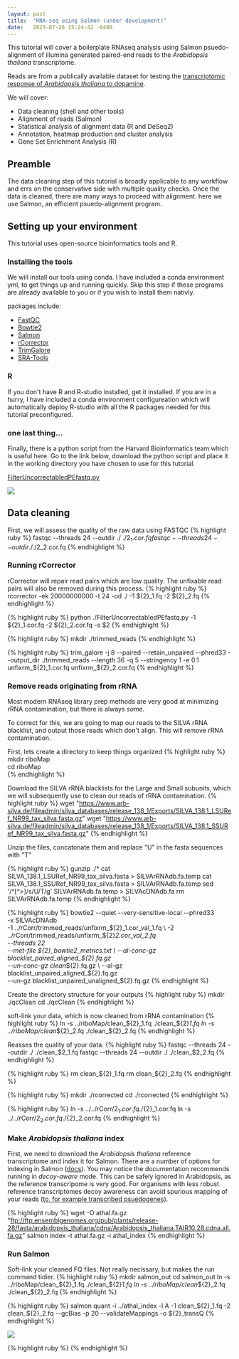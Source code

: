 ```yaml
---
layout: post
title:  "RNA-seq using Salmon (under development)"
date:   2023-07-26 15:24:42 -0400
---
```




This tutorial will cover a boilerplate RNAseq analysis using Salmon psuedo-alignment of illumina generated paired-end reads to the *Arabidopsis thaliana* transcriptome.  

Reads are from a publically available dataset for testing the [transcriptomic response of *Arabidopsis thaliana* to dopamine](https://doi.org/10.3390/stresses3010026). 

We will cover:  
- Data cleaning (shell and other tools)
- Alignment of reads (Salmon)
- Statistical analysis of alignment data (R and DeSeq2)
- Annotation, heatmap production and cluster analysis
- Gene Set Enrichment Analysis (R)


## Preamble
The data cleaning step of this tutorial is broadly applicable to any workflow and errs on the conservative side with multiple quality checks. Once the data is cleaned, there are many ways to proceed with alignment. here we use Salmon, an efficient psuedo-alignment program.  

## Setting up your environment
This tutorial uses open-source bioinformatics tools and R.

### Installing the tools
We will install our tools using conda. I have included a conda environment yml, to get things up and running quickly. Skip this step if these programs are already available to you or if you wish to install them nativly.

packages include: 

- [FastQC](https://github.com/s-andrews/FastQC)
- [Bowtie2](https://github.com/BenLangmead/bowtie2.git)
- [Salmon](https://github.com/COMBINE-lab/salmon.git)
- [rCorrector](https://github.com/mourisl/Rcorrector.git)
- [TrimGalore](https://github.com/FelixKrueger/TrimGalore.git)
- [SRA-Tools](https://github.com/ncbi/sra-tools.git)

### R
If you don't have R and R-studio installed, get it installed. If you are in a hurry, I have included a conda environment configureation which will automatically deploy R-studio with all the R packages needed for this tutorial preconfigured.

### one last thing...
Finally, there is a python script from the Harvard Bioinformatics team which is useful here. Go to the link below, download the python script and place it in the working directory you have chosen to use for this tutorial. 

[FilterUncorrectabledPEfastq.py](https://github.com//TranscriptomeAssemblyTools/blob/dfe258636088c11eb60d3ce69da2fd5cd00ef5b3/FilterUncorrectabledPEfastq.py)

 <img src="{{site.baseurl}}/assets/img/HBTdwnl.jpeg">

## Data cleaning
First, we will assess the quality of the raw data using FASTQC
{% highlight ruby %}
fastqc --threads 24 --outdir ./ ./$2_1.cor.fq
fastqc --threads 24 --outdir ./ ./$2_2.cor.fq
{% endhighlight %}

### Running rCorrector
rCorrector will repair read pairs which are low quality. The unfixable read pairs will also be removed during this process. 
{% highlight ruby %}
rcorrector -ek 20000000000 -t 24 -od ./ -1 ${2}_1.fq -2 ${2}_2.fq
{% endhighlight %}

{% highlight ruby %}
python ./FilterUncorrectabledPEfastq.py -1 ${2}_1.cor.fq -2 ${2}_2.cor.fq -s $2
{% endhighlight %}


{% highlight ruby %}
mkdir ./trimmed_reads
{% endhighlight %}

{% highlight ruby %}
trim_galore -j 8 --paired --retain_unpaired --phred33 --output_dir ./trimmed_reads --length 36 -q 5 --stringency 1 -e 0.1 unfixrm_${2}_1.cor.fq unfixrm_${2}_2.cor.fq
{% endhighlight %}


### Remove reads originating from rRNA
Most modern RNAseq library prep methods are very good at minimizing rRNA contamination, but there is always *some*.  

To correct for this, we are going to map our reads to the SILVA rRNA blacklist, and output those reads which don't align. This will remove rRNA contamination. 

First, lets create a directory to keep things organized
{% highlight ruby %}
mkdir riboMap   
cd riboMap  
{% endhighlight %}

Download the SILVA rRNA blacklists for the Large and Small subunits, which we will subsequently use to clean our reads of rRNA contamination.
{% highlight ruby %}
wget "https://www.arb-silva.de/fileadmin/silva_databases/release_138_1/Exports/SILVA_138.1_LSURef_NR99_tax_silva.fasta.gz"
wget "https://www.arb-silva.de/fileadmin/silva_databases/release_138_1/Exports/SILVA_138.1_SSURef_NR99_tax_silva.fasta.gz"
{% endhighlight %}

Unzip the files, concatonate them and replace "U" in the fasta sequences with "T"

{% highlight ruby %}
gunzip ./*
cat SILVA_138.1_LSURef_NR99_tax_silva.fasta > SILVArRNAdb.fa.temp
cat SILVA_138.1_SSURef_NR99_tax_silva.fasta > SILVArRNAdb.fa.temp
sed '/^[^>]/s/U/T/g' SILVArRNAdb.fa.temp > SILVAcDNAdb.fa
rm SILVArRNAdb.fa.temp
{% endhighlight %}

{% highlight ruby %}
bowtie2 --quiet --very-sensitive-local --phred33  \
    -x SILVAcDNAdb \
    -1 ../rCorr/trimmed_reads/unfixrm_${2}_1.cor_val_1.fq \
    -2 ../rCorr/trimmed_reads/unfixrm_${2}_2.cor_val_2.fq \
    --threads 22 \
    --met-file ${2}_bowtie2_metrics.txt \
    --al-conc-gz blacklist_paired_aligned_${2}.fq.gz \
    --un-conc-gz clean_${2}.fq.gz  \
    --al-gz blacklist_unpaired_aligned_${2}.fq.gz \
    --un-gz blacklist_unpaired_unaligned_${2}.fq.gz
{% endhighlight %}

Create the directory structure for your outputs
{% highlight ruby %}
mkdir ./qcClean
cd ./qcClean
{% endhighlight %}

soft-link your data, which is now cleaned from rRNA contamination
{% highlight ruby %}
ln -s ../riboMap/clean_${2}_1.fq ./clean_${2}_1.fq
ln -s ../riboMap/clean_${2}_2.fq ./clean_${2}_2.fq
{% endhighlight %}

Reasses the quality of your data. 
{% highlight ruby %}
fastqc --threads 24 --outdir ./ ./clean_$2_1.fq
fastqc --threads 24 --outdir ./ ./clean_$2_2.fq
{% endhighlight %}

{% highlight ruby %}
rm clean_${2}_1.fq
rm clean_${2}_2.fq
{% endhighlight %}

{% highlight ruby %}
mkdir ./rcorrected
cd ./rcorrected
{% endhighlight %}

{% highlight ruby %}
ln -s ../../rCorr/${2}_1.cor.fq ./${2}_1.cor.fq
ln -s ../../rCorr/${2}_2.cor.fq ./${2}_2.cor.fq
{% endhighlight %}


### Make *Arabidopsis thaliana* index
First, we need to download the *Arabidopsis thaliana* reference transcriptome and index it for Salmon. There are a number of options for indexing in Salmon ([docs](https://salmon.readthedocs.io/en/latest/index.html)). You may notice the documentation recommends running in *decoy-aware* mode. This can be safely ignored in Arabidopsis, as the reference transcripome is very good. For organisms with less robust reference transcriptomes decoy awareness can avoid spurious mapping of your reads ([to, for example transcribed psuedogenes](https://www.biostars.org/p/456231/")).   

{% highlight ruby %}
wget -O athal.fa.gz "ftp://ftp.ensemblgenomes.org/pub/plants/release-28/fasta/arabidopsis_thaliana/cdna/Arabidopsis_thaliana.TAIR10.28.cdna.all.fa.gz"
salmon index -t athal.fa.gz -i athal_index
{% endhighlight %}

### Run Salmon
Soft-link your cleaned FQ files. Not really necissary, but makes the run command tidier. 
{% highlight ruby %}
mkdir salmon_out
cd salmon_out
ln -s ../riboMap/clean_${2}_1.fq ./clean_${2}_1.fq
ln -s ../riboMap/clean_${2}_2.fq ./clean_${2}_2.fq
{% endhighlight %}

{% highlight ruby %}
salmon quant -i ../athal_index -l A -1 clean_${2}_1.fq -2 clean_${2}_2.fq --gcBias -p 20 --validateMappings -o ${2}_transQ
{% endhighlight %}

 <img src="{{site.baseurl}}/assets/img/2H.png">

{% highlight ruby %}
{% endhighlight %}